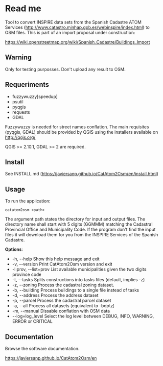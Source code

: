 Read me
=======

Tool to convert INSPIRE data sets from the Spanish Cadastre ATOM Services (http://www.catastro.minhap.gob.es/webinspire/index.html) to OSM files. This is part of an import proposal under construction:

https://wiki.openstreetmap.org/wiki/Spanish_Cadastre/Buildings_Import

Warning
-------

Only for testing purposses. Don't upload any result to OSM.

Requeriments
------------

* fuzzywuzzy[speedup]
* psutil
* pyqgis
* requests
* GDAL

Fuzzywuzzy is needed for street names conflation. 
The main requisites (pyqgis, GDAL) should be provided by QGIS using the 
installers available on http://qgis.org/

QGIS >= 2.10.1, GDAL >= 2 are required.

Install
-------

See INSTALL.md (https://javiersanp.github.io/CatAtom2Osm/en/install.html)

Usage
-----

To run the application:

    catatom2osm <path>

The argument path states the directory for input and output files. 
The directory name shall start with 5 digits (GGMMM) matching the Cadastral 
Provincial Office and Municipality Code. If the program don't find the input 
files it will download them for you from the INSPIRE Services of the Spanish 
Cadastre.

**Options**:

* \-h, --help            Show this help message and exit
* \-v, --version         Print CatAtom2Osm version and exit
* \-l prov, --list=prov  List available municipalities given the two digits province code
* \-t, --tasks           Splits constructions into tasks files (default, implies -z)
* \-z, --zoning          Process the cadastral zoning dataset.
* \-b, --building        Process buildings to a single file instead of tasks
* \-d, --address         Process the address dataset
* \-p, --parcel          Process the cadastral parcel dataset
* \-a, --all             Process all datasets (equivalent to -bdptz)
* \-m, --manual          Dissable conflation with OSM data
* \--log=log_level       Select the log level between DEBUG, INFO, WARNING, ERROR or CRITICAL

Documentation
-------------

Browse the software documentation.

https://javiersanp.github.io/CatAtom2Osm/en

